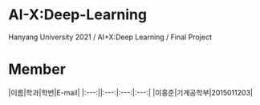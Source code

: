 # AI-X:Deep-Learning
Hanyang University 2021 / AI+X:Deep Learning / Final Project

# Member

|이름|학과|학번|E-mail|
|:---:||:---:|:---:|:---:|
|이홍준|기계공학부|2015011203|
